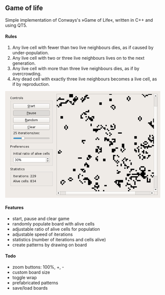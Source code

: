 ## Game of life

Simple implementation of Conways's »Game of Life«, written in C++ and using QT5.

#### Rules

1. Any live cell with fewer than two live neighbours dies, as if caused by under-population.
2. Any live cell with two or three live neighbours lives on to the next generation.
3. Any live cell with more than three live neighbours dies, as if by overcrowding.
4. Any dead cell with exactly three live neighbours becomes a live cell, as if by reproduction.

![ScreenShot](/screenshot.png)

#### Features

- start, pause and clear game
- randomly populate board with alive cells
- adjustable ratio of alive cells for population
- adjustable speed of iterations
- statistics (number of iterations and cells alive)
- create patterns by drawing on board

#### Todo

- zoom buttons: 100%, +, -
- custom board size
- toggle wrap
- prefabricated patterns
- save/load boards
